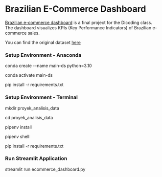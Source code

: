 # Brazilian E-Commerce Dashboard
[Brazilian e-commerce dashboard](https://brazilian-ecommerce-dashboard1.streamlit.app/) is a final project for the Dicoding class. The dashboard visualizes KPIs (Key Performance Indicators) of Brazilian e-commerce sales.

You can find the original dataset [here](https://www.kaggle.com/datasets/olistbr/brazilian-ecommerce)

### Setup Environment - Anaconda
conda create --name main-ds python=3.10

conda activate main-ds

pip install -r requirements.txt

### Setup Environment - Terminal
mkdir proyek_analisis_data

cd proyek_analisis_data

pipenv install

pipenv shell

pip install -r requirements.txt

### Run Streamlit Application
streamlit run ecommerce_dashboard.py
